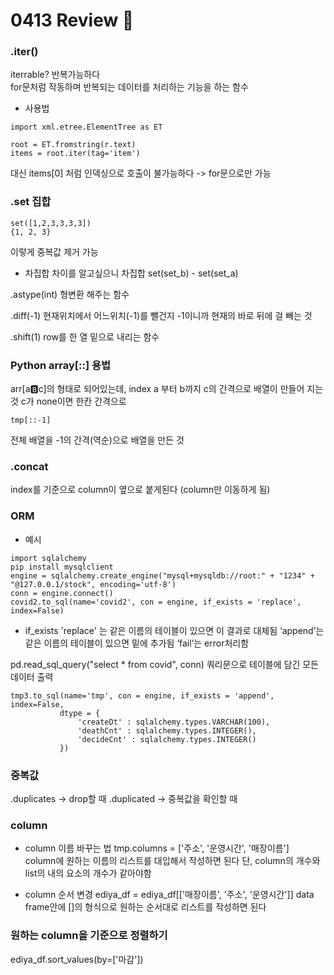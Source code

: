 # 0413 Review 📖

### .iter()
iterrable? 반복가능하다  
for문처럼 작동하며 반복되는 데이터를 처리하는 기능을 하는 함수

- 사용법
```
import xml.etree.ElementTree as ET

root = ET.fromstring(r.text)
items = root.iter(tag='item')
```
대신 items[0] 처럼 인덱싱으로 호출이 불가능하다 -> for문으로만 가능

### .set 집합
```
set([1,2,3,3,3,3])
{1, 2, 3}
```
이렇게 중복값 제거 가능

- 차집합
차이를 알고싶으니 차집합
set(set_b) - set(set_a)

.astype(int) 
형변환 해주는 함수

.diff(-1)
현재위치에서 어느위치(-1)를 뺄건지
-1이니까 현재의 바로 뒤에 걸 빼는 것

.shift(1)
row를 한 열 밑으로 내리는 함수


### Python array[::] 용법
arr[a:b:c]의 형태로 되어있는데, index a 부터 b까지 c의 간격으로 배열이 만들어 지는 것
c가 none이면 한칸 간격으로 

```
tmp[::-1]
```
전체 배열을 -1의 간격(역순)으로 배열을 만든 것

### .concat
index를 기준으로 column이 옆으로 붙게된다 (column만 이동하게 됨)


### ORM
- 예시
```
import sqlalchemy
pip install mysqlclient
engine = sqlalchemy.create_engine("mysql+mysqldb://root:" + "1234" + "@127.0.0.1/stock", encoding='utf-8')
conn = engine.connect()
covid2.to_sql(name='covid2', con = engine, if_exists = 'replace', index=False)
```

- if_exists
'replace' 는 같은 이름의 테이블이 있으면 이 결과로 대체됨
‘append’는 같은 이름의 테이블이 있으면 밑에 추가됨
‘fail’는 error처리함

pd.read_sql_query("select * from covid", conn)
쿼리문으로 테이블에 담긴 모든 데이터 출력

```
tmp3.to_sql(name='tmp', con = engine, if_exists = 'append', index=False, 
           dtype = {
               'createDt' : sqlalchemy.types.VARCHAR(100),
               'deathCnt' : sqlalchemy.types.INTEGER(),
               'decideCnt' : sqlalchemy.types.INTEGER()
           })
```

### 중복값
.duplicates -> drop할 때
.duplicated -> 중복값을 확인할 때

### column 
- column 이름 바꾸는 법
tmp.columns = ['주소', '운영시간', '매장이름']   
column에 원하는 이름의 리스트를 대입해서 작성하면 된다
단, column의 개수와 list의 내의 요소의 개수가 같아야함

- column 순서 변경
ediya_df = ediya_df[['매장이름', '주소', '운영시간']]
data frame안에 []의 형식으로 원하는 순서대로 리스트를 작성하면 된다

### 원하는 column을 기준으로 정렬하기
ediya_df.sort_values(by=['마감'])


